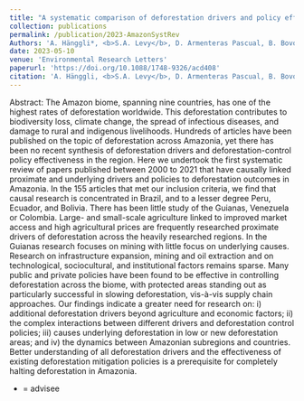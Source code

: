 ```yaml
---
title: "A systematic comparison of deforestation drivers and policy effectiveness across the Amazon biome"
collection: publications
permalink: /publication/2023-AmazonSystRev
Authors: 'A. Hänggli*, <b>S.A. Levy</b>, D. Armenteras Pascual, B. Bovolo, J. Brandao, X. Rueda , R.D. Garrett'
date: 2023-05-10
venue: 'Environmental Research Letters'
paperurl: 'https://doi.org/10.1088/1748-9326/acd408'
citation: 'A. Hänggli, <b>S.A. Levy</b>, D. Armenteras Pascual, B. Bovolo, J. Brandao, X. Rueda , R.D. Garrett (2023). &quot;A systematic comparison of deforestation drivers and policy effectiveness across the Amazon biome.&quot; <i>Environmental Research Letters</i>.'
---
```

Abstract: The Amazon biome, spanning nine countries, has one of the highest rates of deforestation worldwide. This deforestation contributes to biodiversity loss, climate change, the spread of infectious diseases, and damage to rural and indigenous livelihoods. Hundreds of articles have been published on the topic of deforestation across Amazonia, yet there has been no recent synthesis of deforestation drivers and deforestation-control policy effectiveness in the region. Here we undertook the first systematic review of papers published between 2000 to 2021 that have causally linked proximate and underlying drivers and policies to deforestation outcomes in Amazonia. In the 155 articles that met our inclusion criteria, we find that causal research is concentrated in Brazil, and to a lesser degree Peru, Ecuador, and Bolivia. There has been little study of the Guianas, Venezuela or Colombia. Large- and small-scale agriculture linked to improved market access and high agricultural prices are frequently researched proximate drivers of deforestation across the heavily researched regions. In the Guianas research focuses on mining with little focus on underlying causes. Research on infrastructure expansion, mining and oil extraction and on technological, sociocultural, and institutional factors remains sparse. Many public and private policies have been found to be effective in controlling deforestation across the biome, with protected areas standing out as particularly successful in slowing deforestation, vis-à-vis supply chain approaches. Our findings indicate a greater need for research on: i) additional deforestation drivers beyond agriculture and economic factors; ii) the complex interactions between different drivers and deforestation control policies; iii) causes underlying deforestation in low or new deforestation areas; and iv) the dynamics between Amazonian subregions and countries. Better understanding of all deforestation drivers and the effectiveness of existing deforestation mitigation policies is a prerequisite for completely halting deforestation in Amazonia.

* = advisee
